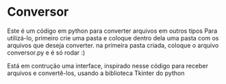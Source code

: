 # Conversor
Este é um código em python para converter arquivos em outros tipos
Para utilizá-lo, primeiro crie uma pasta e coloque dentro dela uma pasta com os arquivos que deseja converter.
na primeira pasta criada, coloque o arquivo conversor.py e é só rodar :)

Está em contrução uma interface, inspirado nesse código para receber arquivos e convertê-los, usando a biblioteca Tkinter do python
